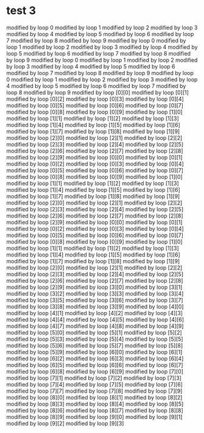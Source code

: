 # test 3
modified by loop 0
modified by loop 1
modified by loop 2
modified by loop 3
modified by loop 4
modified by loop 5
modified by loop 6
modified by loop 7
modified by loop 8
modified by loop 9
modified by loop 0
modified by loop 1
modified by loop 2
modified by loop 3
modified by loop 4
modified by loop 5
modified by loop 6
modified by loop 7
modified by loop 8
modified by loop 9
modified by loop 0
modified by loop 1
modified by loop 2
modified by loop 3
modified by loop 4
modified by loop 5
modified by loop 6
modified by loop 7
modified by loop 8
modified by loop 9
modified by loop 0
modified by loop 1
modified by loop 2
modified by loop 3
modified by loop 4
modified by loop 5
modified by loop 6
modified by loop 7
modified by loop 8
modified by loop 9
modified by loop [0][0]
modified by loop [0][1]
modified by loop [0][2]
modified by loop [0][3]
modified by loop [0][4]
modified by loop [0][5]
modified by loop [0][6]
modified by loop [0][7]
modified by loop [0][8]
modified by loop [0][9]
modified by loop [1][0]
modified by loop [1][1]
modified by loop [1][2]
modified by loop [1][3]
modified by loop [1][4]
modified by loop [1][5]
modified by loop [1][6]
modified by loop [1][7]
modified by loop [1][8]
modified by loop [1][9]
modified by loop [2][0]
modified by loop [2][1]
modified by loop [2][2]
modified by loop [2][3]
modified by loop [2][4]
modified by loop [2][5]
modified by loop [2][6]
modified by loop [2][7]
modified by loop [2][8]
modified by loop [2][9]
modified by loop [0][0]
modified by loop [0][1]
modified by loop [0][2]
modified by loop [0][3]
modified by loop [0][4]
modified by loop [0][5]
modified by loop [0][6]
modified by loop [0][7]
modified by loop [0][8]
modified by loop [0][9]
modified by loop [1][0]
modified by loop [1][1]
modified by loop [1][2]
modified by loop [1][3]
modified by loop [1][4]
modified by loop [1][5]
modified by loop [1][6]
modified by loop [1][7]
modified by loop [1][8]
modified by loop [1][9]
modified by loop [2][0]
modified by loop [2][1]
modified by loop [2][2]
modified by loop [2][3]
modified by loop [2][4]
modified by loop [2][5]
modified by loop [2][6]
modified by loop [2][7]
modified by loop [2][8]
modified by loop [2][9]
modified by loop [0][0]
modified by loop [0][1]
modified by loop [0][2]
modified by loop [0][3]
modified by loop [0][4]
modified by loop [0][5]
modified by loop [0][6]
modified by loop [0][7]
modified by loop [0][8]
modified by loop [0][9]
modified by loop [1][0]
modified by loop [1][1]
modified by loop [1][2]
modified by loop [1][3]
modified by loop [1][4]
modified by loop [1][5]
modified by loop [1][6]
modified by loop [1][7]
modified by loop [1][8]
modified by loop [1][9]
modified by loop [2][0]
modified by loop [2][1]
modified by loop [2][2]
modified by loop [2][3]
modified by loop [2][4]
modified by loop [2][5]
modified by loop [2][6]
modified by loop [2][7]
modified by loop [2][8]
modified by loop [2][9]
modified by loop [3][0]
modified by loop [3][1]
modified by loop [3][2]
modified by loop [3][3]
modified by loop [3][4]
modified by loop [3][5]
modified by loop [3][6]
modified by loop [3][7]
modified by loop [3][8]
modified by loop [3][9]
modified by loop [4][0]
modified by loop [4][1]
modified by loop [4][2]
modified by loop [4][3]
modified by loop [4][4]
modified by loop [4][5]
modified by loop [4][6]
modified by loop [4][7]
modified by loop [4][8]
modified by loop [4][9]
modified by loop [5][0]
modified by loop [5][1]
modified by loop [5][2]
modified by loop [5][3]
modified by loop [5][4]
modified by loop [5][5]
modified by loop [5][6]
modified by loop [5][7]
modified by loop [5][8]
modified by loop [5][9]
modified by loop [6][0]
modified by loop [6][1]
modified by loop [6][2]
modified by loop [6][3]
modified by loop [6][4]
modified by loop [6][5]
modified by loop [6][6]
modified by loop [6][7]
modified by loop [6][8]
modified by loop [6][9]
modified by loop [7][0]
modified by loop [7][1]
modified by loop [7][2]
modified by loop [7][3]
modified by loop [7][4]
modified by loop [7][5]
modified by loop [7][6]
modified by loop [7][7]
modified by loop [7][8]
modified by loop [7][9]
modified by loop [8][0]
modified by loop [8][1]
modified by loop [8][2]
modified by loop [8][3]
modified by loop [8][4]
modified by loop [8][5]
modified by loop [8][6]
modified by loop [8][7]
modified by loop [8][8]
modified by loop [8][9]
modified by loop [9][0]
modified by loop [9][1]
modified by loop [9][2]
modified by loop [9][3]

